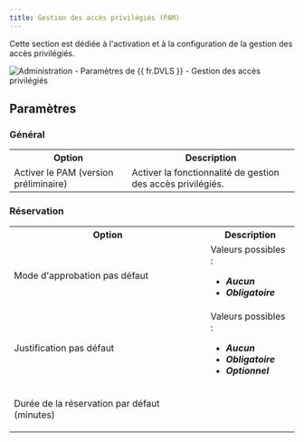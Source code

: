 ```yaml
---
title: Gestion des accès privilégiés (PAM)
---
```

Cette section est dédiée à l'activation et à la configuration de la gestion des accès privilégiés. 

![Administration - Paramètres de {{ fr.DVLS }} - Gestion des accès privilégiés](/img/fr/server/ServerOp8047.png)  

## Paramètres 

### Général 

<table>
	<tr>
		<th>
Option 
		</th>
		<th>
Description 
		</th>
	</tr>
	<tr>
		<td>
Activer le PAM (version préliminaire) 
		</td>
		<td>
Activer la fonctionnalité de gestion des accès privilégiés. 
		</td>
	</tr>
</table>

### Réservation 
<table>
	<tr>
		<th>
Option 
		</th>
		<th>
Description 
		</th>
	</tr>
	<tr>
		<td>
Mode d'approbation pas défaut 
		</td>
		<td>
Valeurs possibles :  

* ***Aucun*** 
* ***Obligatoire*** 
		</td>
	</tr>
	<tr>
		<td>
Justification pas défaut 
		</td>
		<td>
Valeurs possibles :  

* ***Aucun*** 
* ***Obligatoire*** 
* ***Optionnel*** 
		</td>
	</tr>
	<tr>
		<td>
Durée de la réservation par défaut (minutes) 
		</td>
		<td>
		</td>
	</tr>
</table>


